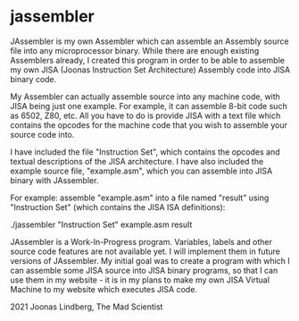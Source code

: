 # jassembler
JAssembler is my own Assembler which can assemble an Assembly source file into any microprocessor binary.
While there are enough existing Assemblers already, I created this program in order to be able to assemble my own JISA (Joonas Instruction Set Architecture) Assembly code into JISA binary code.

My Assembler can actually assemble source into any machine code, with JISA being just one example.
For example, it can assemble 8-bit code such as 6502, Z80, etc.
All you have to do is provide JISA with a text file which contains the opcodes for the machine code that you wish to assemble your source code into.

I have included the file "Instruction Set", which contains the opcodes and textual descriptions of the JISA architecture.
I have also included the example source file, "example.asm", which you can assemble into JISA binary with JAssembler.

For example: assemble "example.asm" into a file named "result" using "Instruction Set" (which contains the JISA ISA definitions):

./jassembler "Instruction Set" example.asm result

JAssembler is a Work-In-Progress program. Variables, labels and other source code features are not available yet. I will implement them in future versions of JAssembler. My initial goal was to create a program with which I can assemble some JISA source into JISA binary programs, so that I can use them in my website - it is in my plans to make my own JISA Virtual Machine to my website which executes JISA code.

2021 Joonas Lindberg, The Mad Scientist
